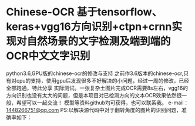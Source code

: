 # Chinese-OCR   基于tensorflow、keras+vgg16方向识别+ctpn+crnn实现对自然场景的文字检测及端到端的OCR中文文字识别
python3.6,GPU版的chinese-ocr的修改与支持
之前作3.6版本的chinese-ocr,只有对cpu的支持，使用gpu后发现很多不好解决的小问题，经过一周的修改，已经全部跑通，特此分享
实际测试。一张复杂土图片完成OCR需要8s左右，vgg16的方向识别也没有太大的问题，但是本项目对已检测方向的文本OCR效果依然很一般，希望可以一起交流！
模型等资料github均可获得，也可以联系我。
e-mail：1448266751@qq.com
PS:以解决源代码中对于翻转角度的图片的识别问题，准确率如下：



